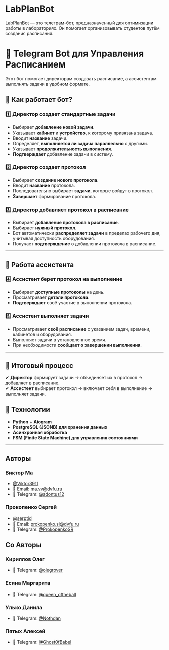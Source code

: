 
# LabPlanBot

LabPlanBot — это телеграм-бот, предназначенный для оптимизации работы в лабораториях. Он помогает организовывать студентов путём создания расписания.
# 🚀 Telegram Bot для Управления Расписанием  

Этот бот помогает директорам создавать расписание, а ассистентам выполнять задачи в удобном формате.  

## 🔹 Как работает бот?

### 1️⃣ Директор создает стандартные задачи
- Выбирает **добавление новой задачи**.  
- Указывает **кабинет** и **устройство**, к которому привязана задача.  
- Вводит **название** задачи.  
- Определяет, **выполняется ли задача параллельно** с другими.  
- Указывает **продолжительность выполнения**.  
- **Подтверждает** добавление задачи в систему.  

### 2️⃣ Директор создает протокол  
- Выбирает **создание нового протокола**.  
- Вводит **название** протокола.  
- Последовательно выбирает **задачи**, которые войдут в протокол.  
- **Завершает** формирование протокола.  

### 3️⃣ Директор добавляет протокол в расписание  
- Выбирает **добавление протокола в расписание**.  
- Выбирает **нужный протокол**.  
- Бот автоматически **распределяет задачи** в пределах рабочего дня, учитывая доступность оборудования.  
- Получает **подтверждение** о добавлении протокола в расписание.  

---

## 🔹 Работа ассистента 

### 4️⃣ Ассистент берет протокол на выполнение
- Выбирает **доступные протоколы** на день.  
- Просматривает **детали протокола**.  
- **Подтверждает** своё участие в выполнении протокола.  

### 5️⃣ Ассистент выполняет задачи 
- Просматривает **своё расписание** с указанием задач, времени, кабинетов и оборудования.  
- Выполняет задачи в установленное время.  
- При необходимости **сообщает о завершении выполнения**.  

---

## 🔹 Итоговый процесс
✔ **Директор** формирует задачи → объединяет их в протокол → добавляет в расписание.  
✔ **Ассистент** выбирает протокол → включает себя в выполнение → выполняет задачи.  

## 📌 Технологии  
- **Python** + **Aiogram**  
- **PostgreSQL (JSONB) для хранения данных**  
- **Асинхронная обработка**  
- **FSM (Finite State Machine) для управления состояниями**  

---

## Авторы
### Виктор Ма
- [@Viktor3911](https://github.com/Viktor3911)
- 📧 Email: ma.vv@dvfu.ru
- 💬 Telegram: [@adontus12](https://t.me/adontus12)
### Прокопенко Сергей
- [@serptid](https://github.com/serptid)
- 📧 Email: prokopenko.si@dvfu.ru
- 💬 Telegram: [@ProkopenkoSR](https://t.me/ProkopenkoSR)
## Со Авторы
### Кириллов Олег
- 💬 Telegram: [@olegrover](https://t.me/olegrover)
### Есина Маргарита
- 💬 Telegram: [@queen_oftheball](https://t.me/queen_oftheball)
### Улько Данила
- 💬 Telegram: [@Nothdan](https://t.me/Nothdan)
### Пятых Алексей
- 💬 Telegram: [@Ghost0fBabel](https://t.me/Ghost0fBabel)
